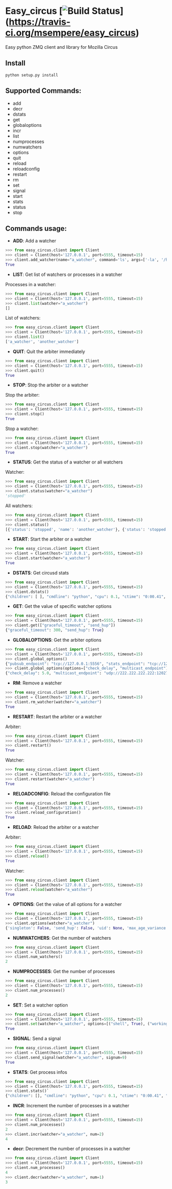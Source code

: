 # Easy_circus [![Build Status](https://travis-ci.org/msempere/easy_circus.svg?branch=master)] (https://travis-ci.org/msempere/easy_circus)

Easy python ZMQ client and library for Mozilla Circus

## Install
```
python setup.py install
```
## Supported Commands:

* add
* decr
* dstats
* get
* globaloptions
* incr
* list
* numprocesses
* numwatchers
* options
* quit
* reload
* reloadconfig
* restart
* rm
* set
* signal
* start
* stats
* status
* stop


## Commands usage:

 * **ADD**: Add a watcher
 ```python
 >>> from easy_circus.client import Client
 >>> client = Client(host='127.0.0.1', port=5555, timeout=15)
 >>> client.add_watcher(name="a_watcher", command='ls', args=['-la', '/home'], autostart=True)
True
 ```

 * **LIST**: Get list of watchers or processes in a watcher
 
 Processes in a watcher:
 ```python
 >>> from easy_circus.client import Client
 >>> client = Client(host='127.0.0.1', port=5555, timeout=15)
 >>> client.list(watcher="a_watcher")
[]
 ```
 
 List of watchers:
 ```python
 >>> from easy_circus.client import Client
 >>> client = Client(host='127.0.0.1', port=5555, timeout=15)
 >>> client.list()
 ['a_watcher', 'another_watcher']
 ```
 
 * **QUIT**: Quit the arbiter immediately
 ```python
 >>> from easy_circus.client import Client
 >>> client = Client(host='127.0.0.1', port=5555, timeout=15)
 >>> client.quit()
 True
 ```
 
 * **STOP**: Stop the arbiter or a watcher
 
 Stop the arbiter:
 ```python
 >>> from easy_circus.client import Client
 >>> client = Client(host='127.0.0.1', port=5555, timeout=15)
 >>> client.stop()
 True
 ```
 
 Stop a watcher:
 ```python
 >>> from easy_circus.client import Client
 >>> client = Client(host='127.0.0.1', port=5555, timeout=15)
 >>> client.stop(watcher="a_watcher")
 True
 ```
 
 * **STATUS**: Get the status of a watcher or all watchers
 
 Watcher:
 ```python
 >>> from easy_circus.client import Client
 >>> client = Client(host='127.0.0.1', port=5555, timeout=15)
 >>> client.status(watcher="a_watcher")
 'stopped'
 ```
 
 All watchers:
 ```python
 >>> from easy_circus.client import Client
 >>> client = Client(host='127.0.0.1', port=5555, timeout=15)
 >>> client.status()
 [{'status': 'stopped', 'name': 'another_watcher'}, {'status': 'stopped', 'name': 'a_watcher'}]
 ```
 
* **START**: Start the arbiter or a watcher
 
 ```python
 >>> from easy_circus.client import Client
 >>> client = Client(host='127.0.0.1', port=5555, timeout=15)
 >>> client.start(watcher="a_watcher")
 True
 ```

* **DSTATS**: Get circusd stats
 ```python
 >>> from easy_circus.client import Client
 >>> client = Client(host='127.0.0.1', port=5555, timeout=15)
 >>> client.dstats()
{"children": [ ], "cmdline": "python", "cpu": 0.1, "ctime": "0:00.41", "mem": 0.1, "mem_info1": "3M", "mem_info2": "2G", "nice": 0, "pid": 47864, "username": "root"}
```

* **GET**: Get the value of specific watcher options
 ```python
 >>> from easy_circus.client import Client
 >>> client = Client(host='127.0.0.1', port=5555, timeout=15)
 >>> client.get(["graceful_timeout", "send_hup"])
 {"graceful_timeout": 300, "send_hup": True}
 ```
 
* **GLOBALOPTIONS**: Get the arbiter options
 ```python
 >>> from easy_circus.client import Client
 >>> client = Client(host='127.0.0.1', port=5555, timeout=15)
 >>> client.global_options()
 {"pubsub_endpoint": "tcp://127.0.0.1:5556", "stats_endpoint": "tcp://127.0.0.1:5557", "endpoint":  "tcp://127.0.0.1:5555", "multicast_endpoint": "udp://222.222.222.222:12027", "check_delay": 5.0}
 >>> client.global_options(options=["check_delay", "multicast_endpoint"])
 {"check_delay": 5.0, "multicast_endpoint": "udp://222.222.222.222:12027"}
 ```
 
* **RM**: Remove a watcher
 ```python
 >>> from easy_circus.client import Client
 >>> client = Client(host='127.0.0.1', port=5555, timeout=15)
 >>> client.rm_watcher(watcher="a_watcher")
 True
 ```
 
* **RESTART**: Restart the arbiter or a watcher
 
 Arbiter:
 ```python
 >>> from easy_circus.client import Client
 >>> client = Client(host='127.0.0.1', port=5555, timeout=15)
 >>> client.restart()
 True
 ```
 
 Watcher:
 ```python
 >>> from easy_circus.client import Client
 >>> client = Client(host='127.0.0.1', port=5555, timeout=15)
 >>> client.restart(watcher="a_watcher")
 True
 ```

* **RELOADCONFIG**: Reload the configuration file
 ```python
 >>> from easy_circus.client import Client
 >>> client = Client(host='127.0.0.1', port=5555, timeout=15)
 >>> client.reload_configuration()
 True
 ```
 
* **RELOAD**: Reload the arbiter or a watcher
 
 Arbiter:
 ```python
 >>> from easy_circus.client import Client
 >>> client = Client(host='127.0.0.1', port=5555, timeout=15)
 >>> client.reload()
 True
 ```
 
 Watcher:
 ```python
 >>> from easy_circus.client import Client
 >>> client = Client(host='127.0.0.1', port=5555, timeout=15)
 >>> client.reload(watcher="a_watcher")
 True
 ```
 
* **OPTIONS**: Get the value of all options for a watcher
 ```python
 >>> from easy_circus.client import Client
 >>> client = Client(host='127.0.0.1', port=5555, timeout=15)
 >>> client.options(watcher="a_watcher")
{'singleton': False, 'send_hup': False, 'uid': None, 'max_age_variance': 30, 'close_child_stdout': False, 'stderr_stream_conf': None, 'max_retry': 5, 'max_age': 0, 'executable': None, 'graceful_timeout': 30.0, 'copy_env': False, 'use_sockets': False, 'priority': 0, 'working_dir': '/home/msempere/apps/easy_circus', 'gid': None, 'env': None, 'close_child_stderr': False, 'shell': False, 'args': ['-la', '/home'], 'warmup_delay': 0.0, 'on_demand': False, 'stop_signal': 15, 'cmd': 'ls', 'shell_args': None, 'stdout_stream_conf': None, 'numprocesses': 1, 'stop_children': False}
 ```
 
* **NUMWATCHERS**: Get the number of watchers
 ```python
 >>> from easy_circus.client import Client
 >>> client = Client(host='127.0.0.1', port=5555, timeout=15)
 >>> client.num_watchers()
 2
 ```
 
* **NUMPROCESSES**: Get the number of processes
 ```python
 >>> from easy_circus.client import Client
 >>> client = Client(host='127.0.0.1', port=5555, timeout=15)
 >>> client.num_processes()
 2
 ```
 
* **SET**: Set a watcher option
 ```python
 >>> from easy_circus.client import Client
 >>> client = Client(host='127.0.0.1', port=5555, timeout=15)
 >>> client.set(watcher="a_watcher", options=[("shell", True), ("working_dir", "/home")])
 True
 ```
 
* **SIGNAL**: Send a signal
 ```python
 >>> from easy_circus.client import Client
 >>> client = Client(host='127.0.0.1', port=5555, timeout=15)
 >>> client.send_signal(watcher="a_watcher", signum=9)
 True
 ```
 
* **STATS**: Get process infos
 ```python
 >>> from easy_circus.client import Client
 >>> client = Client(host='127.0.0.1', port=5555, timeout=15)
 >>> client.stats()`
 {"children": [], "cmdline": "python", "cpu": 0.1, "ctime": "0:00.41", "mem": 0.1, "mem_info1": "3M", "mem_info2", "2G", "nice": 0, "pid": 47864, "username": "root"}
 ```
 
* **INCR**: Increment the number of processes in a watcher
 ```python
 >>> from easy_circus.client import Client
 >>> client = Client(host='127.0.0.1', port=5555, timeout=15)
 >>> client.num_processes()
 2
 >>> client.incr(watcher="a_watcher", num=2)
 4
 ```
 
* **decr**: Decrement the number of processes in a watcher
 ```python
 >>> from easy_circus.client import Client
 >>> client = Client(host='127.0.0.1', port=5555, timeout=15)
 >>> client.num_processes()
 4
 >>> client.decr(watcher="a_watcher", num=1)
 3
 ```
